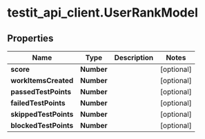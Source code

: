 # testit_api_client.UserRankModel

## Properties

Name | Type | Description | Notes
------------ | ------------- | ------------- | -------------
**score** | **Number** |  | [optional] 
**workItemsCreated** | **Number** |  | [optional] 
**passedTestPoints** | **Number** |  | [optional] 
**failedTestPoints** | **Number** |  | [optional] 
**skippedTestPoints** | **Number** |  | [optional] 
**blockedTestPoints** | **Number** |  | [optional] 


